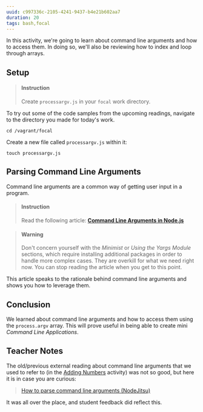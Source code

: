 ```yaml
---
uuid: c997336c-2105-4241-9437-b4e21b602aa7
duration: 20
tags: bash,focal
---
```


In this activity, we're going to learn about command line arguments and how to access them. In doing so, we'll also be reviewing how to index and loop through arrays.

## Setup

> #### Instruction
> Create `processargv.js` in your `focal` work directory.

To try out some of the code samples from the upcoming readings, navigate to the directory you made for today's work.

```terminal
cd /vagrant/focal
```

Create a new file called `processargv.js` within it:

```terminal
touch processargv.js
```

## Parsing Command Line Arguments

Command line arguments are a common way of getting user input in a program.

> #### Instruction
> Read the following article: [**Command Line Arguments in Node.js**](https://stackabuse.com/command-line-arguments-in-node-js/)

<div></div>

> #### Warning
> Don't concern yourself with the _Minimist_ or _Using the Yargs Module_ sections, which require installing additional packages in order to handle more complex cases. They are overkill for what we need right now. You can stop reading the article when you get to this point.

This article speaks to the rationale behind command line arguments and shows you how to leverage them.

## Conclusion

We learned about command line arguments and how to access them using the `process.argv` array. This will prove useful in being able to create mini _Command Line Applications_.

## Teacher Notes

The old/previous external reading about command line arguments that we used to refer to (in the [Adding Numbers](/f7272914-fb65-4e04-8cd8-aea32318f2f1) activity) was not so good, but here it is in case you are curious: 

> [How to parse command line arguments (NodeJitsu)](https://web.archive.org/web/20160420012028/https://docs.nodejitsu.com/articles/command-line/how-to-parse-command-line-arguments)

It was all over the place, and student feedback did reflect this.
